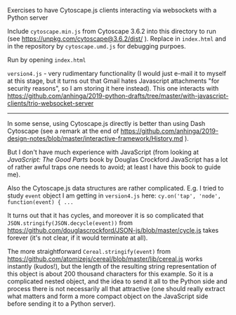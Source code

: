 Exercises to have Cytoscape.js clients interacting via websockets with a Python server

Include `cytoscape.min.js` from Cytoscape 3.6.2 into this directory to run (see https://unpkg.com/cytoscape@3.6.2/dist/ ).
Replace in `index.html` and in the repository by `cytoscape.umd.js` for debugging purpoes.

Run by opening `index.html`

`version4.js` - very rudimentary functionality (I would just e-mail it to myself at this stage, but it turns out that Gmail hates Javascript attachments "for security reasons", so I am storing it here instead). This one interacts with https://github.com/anhinga/2019-python-drafts/tree/master/with-javascript-clients/trio-websocket-server

***

In some sense, using Cytoscape.js directly is better than using Dash Cytoscape (see a remark at the end of https://github.com/anhinga/2019-design-notes/blob/master/interactive-framework/History.md ).

But I don't have much experience with JavaScript (from looking at _JavaScript: The Good Parts_ book by Douglas Crockford JavaScript has a lot of rather awful traps one needs to avoid; at least I have this book to guide me).

Also the Cytoscape.js data structures are rather complicated. E.g. I tried to study `event` object I am getting in `version4.js` here: `cy.on('tap', 'node', function(event) { ...`

It turns out that it has cycles, and moreover it is so complicated that `JSON.stringify(JSON.decycle(event))` from https://github.com/douglascrockford/JSON-js/blob/master/cycle.js takes forever (it's not clear, if it would terminate at all).

The more straightforward `Cereal.stringify(event)` from https://github.com/atomizejs/cereal/blob/master/lib/cereal.js works instantly (kudos!), but the length of the resulting string representation of this object is about 200 thousand characters for this example. So it is a complicated nested object, and the idea to send it all to the Python side and process there is not necessarily all that attractive (one should really extract what matters and form a more compact object on the JavaScript side before sending it to a Python server).

